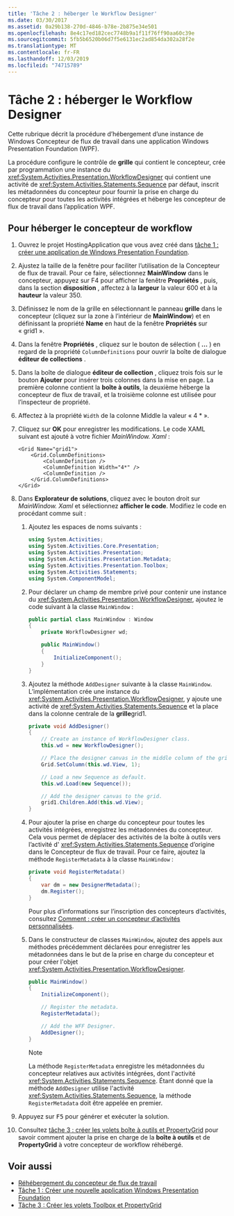 ```yaml
---
title: 'Tâche 2 : héberger le Workflow Designer'
ms.date: 03/30/2017
ms.assetid: 0a29b138-270d-4846-b78e-2b875e34e501
ms.openlocfilehash: 8e4c17ed182cec7748b9a1f11f76ff90aa60c39e
ms.sourcegitcommit: 5fb5b6520b06d7f5e6131ec2ad854da302a28f2e
ms.translationtype: MT
ms.contentlocale: fr-FR
ms.lasthandoff: 12/03/2019
ms.locfileid: "74715789"
---
```

# <a name="task-2-host-the-workflow-designer"></a>Tâche 2 : héberger le Workflow Designer

Cette rubrique décrit la procédure d’hébergement d’une instance de Windows Concepteur de flux de travail dans une application Windows Presentation Foundation (WPF).

La procédure configure le contrôle de **grille** qui contient le concepteur, crée par programmation une instance du <xref:System.Activities.Presentation.WorkflowDesigner> qui contient une activité de <xref:System.Activities.Statements.Sequence> par défaut, inscrit les métadonnées du concepteur pour fournir la prise en charge du concepteur pour toutes les activités intégrées et héberge les concepteur de flux de travail dans l’application WPF.

## <a name="to-host-the-workflow-designer"></a>Pour héberger le concepteur de workflow

1. Ouvrez le projet HostingApplication que vous avez créé dans [tâche 1 : créer une application de Windows Presentation Foundation](task-1-create-a-new-wpf-app.md).

2. Ajustez la taille de la fenêtre pour faciliter l’utilisation de la Concepteur de flux de travail. Pour ce faire, sélectionnez **MainWindow** dans le concepteur, appuyez sur F4 pour afficher la fenêtre **Propriétés** , puis, dans la section **disposition** , affectez à la **largeur** la valeur 600 et à la **hauteur** la valeur 350.

3. Définissez le nom de la grille en sélectionnant le panneau **grille** dans le concepteur (cliquez sur la zone à l’intérieur de **MainWindow**) et en définissant la propriété **Name** en haut de la fenêtre **Propriétés** sur « grid1 ».

4. Dans la fenêtre **Propriétés** , cliquez sur le bouton de sélection ( **...** ) en regard de la propriété `ColumnDefinitions` pour ouvrir la boîte de dialogue **éditeur de collections** .

5. Dans la boîte de dialogue **éditeur de collection** , cliquez trois fois sur le bouton **Ajouter** pour insérer trois colonnes dans la mise en page. La première colonne contient la **boîte à outils**, la deuxième héberge la concepteur de flux de travail, et la troisième colonne est utilisée pour l’inspecteur de propriété.

6. Affectez à la propriété `Width` de la colonne Middle la valeur « 4 * ».

7. Cliquez sur **OK** pour enregistrer les modifications. Le code XAML suivant est ajouté à votre fichier *MainWindow. Xaml* :

    ```xaml
    <Grid Name="grid1">
        <Grid.ColumnDefinitions>
            <ColumnDefinition />
            <ColumnDefinition Width="4*" />
            <ColumnDefinition />
        </Grid.ColumnDefinitions>
    </Grid>
    ```

8. Dans **Explorateur de solutions**, cliquez avec le bouton droit sur *MainWindow. Xaml* et sélectionnez **afficher le code**. Modifiez le code en procédant comme suit :

    1. Ajoutez les espaces de noms suivants :

        ```csharp
        using System.Activities;
        using System.Activities.Core.Presentation;
        using System.Activities.Presentation;
        using System.Activities.Presentation.Metadata;
        using System.Activities.Presentation.Toolbox;
        using System.Activities.Statements;
        using System.ComponentModel;
        ```

    2. Pour déclarer un champ de membre privé pour contenir une instance du <xref:System.Activities.Presentation.WorkflowDesigner>, ajoutez le code suivant à la classe `MainWindow` :

        ```csharp
        public partial class MainWindow : Window
        {
            private WorkflowDesigner wd;

            public MainWindow()
            {
                InitializeComponent();
            }
        }
        ```

    3. Ajoutez la méthode `AddDesigner` suivante à la classe `MainWindow`. L’implémentation crée une instance du <xref:System.Activities.Presentation.WorkflowDesigner>, y ajoute une activité de <xref:System.Activities.Statements.Sequence> et la place dans la colonne centrale de la **grille**grid1.

        ```csharp
        private void AddDesigner()
        {
            // Create an instance of WorkflowDesigner class.
            this.wd = new WorkflowDesigner();

            // Place the designer canvas in the middle column of the grid.
            Grid.SetColumn(this.wd.View, 1);

            // Load a new Sequence as default.
            this.wd.Load(new Sequence());

            // Add the designer canvas to the grid.
            grid1.Children.Add(this.wd.View);
        }
        ```

    4. Pour ajouter la prise en charge du concepteur pour toutes les activités intégrées, enregistrez les métadonnées du concepteur. Cela vous permet de déplacer des activités de la boîte à outils vers l’activité d' <xref:System.Activities.Statements.Sequence> d’origine dans le Concepteur de flux de travail. Pour ce faire, ajoutez la méthode `RegisterMetadata` à la classe `MainWindow` :

        ```csharp
        private void RegisterMetadata()
        {
            var dm = new DesignerMetadata();
            dm.Register();
        }
        ```

        Pour plus d’informations sur l’inscription des concepteurs d’activités, consultez [Comment : créer un concepteur d’activités personnalisées](how-to-create-a-custom-activity-designer.md).

    5. Dans le constructeur de classes `MainWindow`, ajoutez des appels aux méthodes précédemment déclarées pour enregistrer les métadonnées dans le but de la prise en charge du concepteur et pour créer l'objet <xref:System.Activities.Presentation.WorkflowDesigner>.

        ```csharp
        public MainWindow()
        {
            InitializeComponent();

            // Register the metadata.
            RegisterMetadata();

            // Add the WFF Designer.
            AddDesigner();
        }
        ```

        > [!NOTE]
        > La méthode `RegisterMetadata` enregistre les métadonnées du concepteur relatives aux activités intégrées, dont l'activité <xref:System.Activities.Statements.Sequence>. Étant donné que la méthode `AddDesigner` utilise l'activité <xref:System.Activities.Statements.Sequence>, la méthode `RegisterMetadata` doit être appelée en premier.

9. Appuyez sur <kbd>F5</kbd> pour générer et exécuter la solution.

10. Consultez [tâche 3 : créer les volets boîte à outils et PropertyGrid](task-3-create-the-toolbox-and-propertygrid-panes.md) pour savoir comment ajouter la prise en charge de la **boîte à outils** et de **PropertyGrid** à votre concepteur de workflow réhébergé.

## <a name="see-also"></a>Voir aussi

- [Réhébergement du concepteur de flux de travail](rehosting-the-workflow-designer.md)
- [Tâche 1 : Créer une nouvelle application Windows Presentation Foundation](task-1-create-a-new-wpf-app.md)
- [Tâche 3 : Créer les volets Toolbox et PropertyGrid](task-3-create-the-toolbox-and-propertygrid-panes.md)
